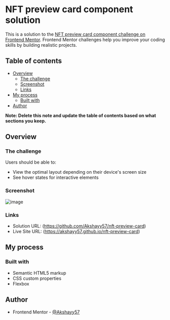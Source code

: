 # NFT preview card component solution

This is a solution to the [NFT preview card component challenge on Frontend Mentor](https://www.frontendmentor.io/challenges/nft-preview-card-component-SbdUL_w0U). Frontend Mentor challenges help you improve your coding skills by building realistic projects.

## Table of contents

- [Overview](#overview)
  - [The challenge](#the-challenge)
  - [Screenshot](#screenshot)
  - [Links](#links)
- [My process](#my-process)
  - [Built with](#built-with)
- [Author](#author)

**Note: Delete this note and update the table of contents based on what sections you keep.**

## Overview

### The challenge

Users should be able to:

- View the optimal layout depending on their device's screen size
- See hover states for interactive elements

### Screenshot

![image](https://user-images.githubusercontent.com/79329883/190600492-401aa892-908c-45f6-8995-735bc211aa85.png)

### Links

- Solution URL: (https://github.com/Akshayy57/nft-preview-card)
- Live Site URL: (https://akshayy57.github.io/nft-preview-card)

## My process

### Built with

- Semantic HTML5 markup
- CSS custom properties
- Flexbox

## Author

- Frontend Mentor - [@Akshayy57](hhttps://www.frontendmentor.io/profile/Akshayy57)
